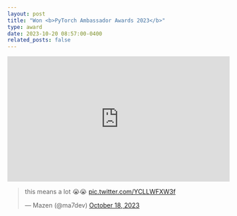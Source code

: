 ```yaml
---
layout: post
title: "Won <b>PyTorch Ambassador Awards 2023</b>"
type: award
date: 2023-10-20 08:57:00-0400
related_posts: false
---
```


<div style="position:relative;overflow:hidden;padding-top:56.25%;">
  <iframe 
   frameborder="0"
   style="position:absolute;top:0;left:0;width:100%;height:100%;border:0;"
   src="https://www.linkedin.com/embed/feed/update/urn:li:activity:7120010988912861184"
  ></iframe>
</div>

<blockquote class="twitter-tweet"><p lang="en" dir="ltr">this means a lot 😭😭 <a href="https://t.co/YCLLWFXW3f">pic.twitter.com/YCLLWFXW3f</a></p>&mdash; Mazen (@ma7dev) <a href="https://twitter.com/ma7dev/status/1714612130790457419?ref_src=twsrc%5Etfw">October 18, 2023</a></blockquote> <script async src="https://platform.twitter.com/widgets.js" charset="utf-8"></script>
